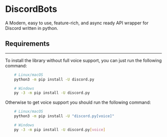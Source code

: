 # DiscordBots
A Modern, easy to use, feature-rich, and async ready API wrapper for Discord written in python.

## Requirements
---
To install the library without full voice support, you can just run the following command:
```sh
    # Linux/macOS
    python3 -m pip install -U discord.py

    # Windows
    py -3 -m pip install -U discord.py
```

Otherwise to get voice support you should run the following command:
```sh
    # Linux/macOS
    python3 -m pip install -U "discord.py[voice]"

    # Windows
    py -3 -m pip install -U discord.py[voice]
```
